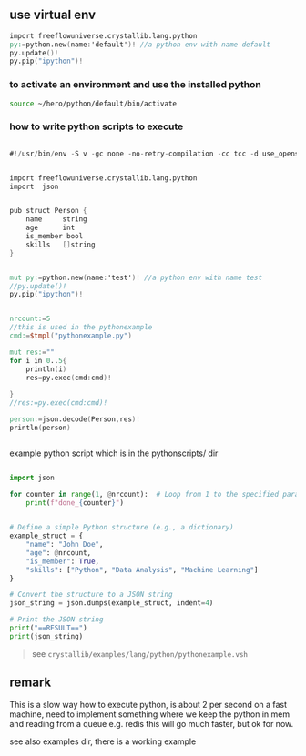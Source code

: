 
## use virtual env

```v
import freeflowuniverse.crystallib.lang.python
py:=python.new(name:'default')! //a python env with name default
py.update()!
py.pip("ipython")!

```

### to activate an environment and use the installed python

```bash
source ~/hero/python/default/bin/activate
```


### how to write python scripts to execute

```v

#!/usr/bin/env -S v -gc none -no-retry-compilation -cc tcc -d use_openssl -enable-globals run


import freeflowuniverse.crystallib.lang.python
import  json


pub struct Person {
    name     string
    age      int
    is_member bool
    skills   []string
}


mut py:=python.new(name:'test')! //a python env with name test
//py.update()!
py.pip("ipython")!


nrcount:=5
//this is used in the pythonexample
cmd:=$tmpl("pythonexample.py")

mut res:=""
for i in 0..5{
	println(i)
	res=py.exec(cmd:cmd)!
    
}
//res:=py.exec(cmd:cmd)!

person:=json.decode(Person,res)!
println(person)



```

example python script which is in the pythonscripts/ dir

```py

import json

for counter in range(1, @nrcount):  # Loop from 1 to the specified param
	print(f"done_{counter}")
 

# Define a simple Python structure (e.g., a dictionary)
example_struct = {
    "name": "John Doe",
    "age": @nrcount,
    "is_member": True,
    "skills": ["Python", "Data Analysis", "Machine Learning"]
}

# Convert the structure to a JSON string
json_string = json.dumps(example_struct, indent=4)

# Print the JSON string
print("==RESULT==")
print(json_string)
```

> see `crystallib/examples/lang/python/pythonexample.vsh`


## remark

This is a slow way how to execute python, is about 2 per second on a fast machine, need to implement something where we keep the python in mem and reading from a queue e.g. redis this will go much faster, but ok for now.

see also examples dir, there is a working example

